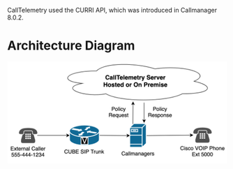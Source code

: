 CallTelemetry used the CURRI API, which was introduced in Callmanager 8.0.2.

# Architecture Diagram

![curri](architecture-curri.png)